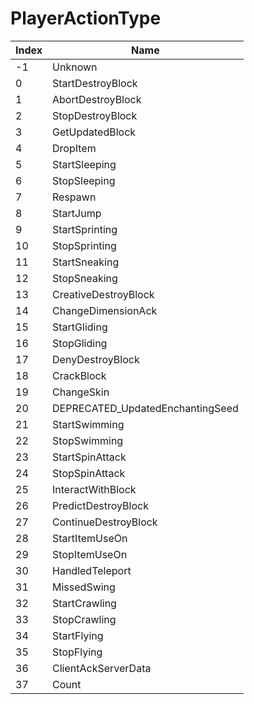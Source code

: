 # PlayerActionType

Index | Name
--- | ---
-1 | Unknown
0 | StartDestroyBlock
1 | AbortDestroyBlock
2 | StopDestroyBlock
3 | GetUpdatedBlock
4 | DropItem
5 | StartSleeping
6 | StopSleeping
7 | Respawn
8 | StartJump
9 | StartSprinting
10 | StopSprinting
11 | StartSneaking
12 | StopSneaking
13 | CreativeDestroyBlock
14 | ChangeDimensionAck
15 | StartGliding
16 | StopGliding
17 | DenyDestroyBlock
18 | CrackBlock
19 | ChangeSkin
20 | DEPRECATED_UpdatedEnchantingSeed
21 | StartSwimming
22 | StopSwimming
23 | StartSpinAttack
24 | StopSpinAttack
25 | InteractWithBlock
26 | PredictDestroyBlock
27 | ContinueDestroyBlock
28 | StartItemUseOn
29 | StopItemUseOn
30 | HandledTeleport
31 | MissedSwing
32 | StartCrawling
33 | StopCrawling
34 | StartFlying
35 | StopFlying
36 | ClientAckServerData
37 | Count